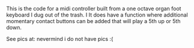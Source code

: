 This is the code for a midi controller built from a one octave organ foot keyboard I dug out of the trash.
I It does have a function where additional momentary contact buttons can be added that will play a 5th up or 5th down.

See pics at: nevermind i do not have pics :(
